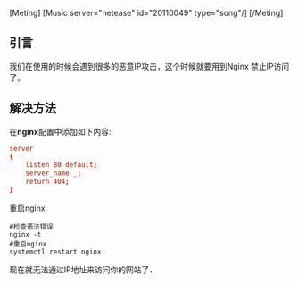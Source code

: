 [Meting]
[Music server="netease" id="20110049" type="song"/]
[/Meting]


## 引言
我们在使用的时候会遇到很多的恶意IP攻击，这个时候就要用到Nginx 禁止IP访问了。

## 解决方法

在**nginx**配置中添加如下内容:
``` conf
server 
{ 
    listen 80 default; 
    server_name _; 
    return 404; 
}
```

重启nginx
``` shell
#检查语法错误
nginx -t
#重启nginx
systemctl restart nginx
```

现在就无法通过IP地址来访问你的网站了．